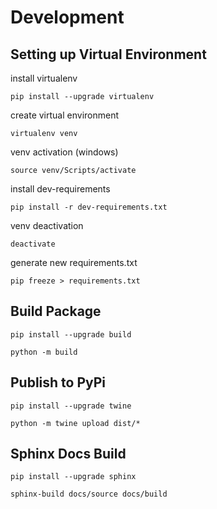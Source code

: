 # Development

## Setting up Virtual Environment

install virtualenv

```
pip install --upgrade virtualenv
```

create virtual environment

```
virtualenv venv
```

venv activation (windows)

```
source venv/Scripts/activate
```

install dev-requirements

```
pip install -r dev-requirements.txt
```

venv deactivation

```
deactivate
```

generate new requirements.txt

```
pip freeze > requirements.txt
```

## Build Package

```
pip install --upgrade build

python -m build
```

## Publish to PyPi

```
pip install --upgrade twine

python -m twine upload dist/*
```

## Sphinx Docs Build

```
pip install --upgrade sphinx

sphinx-build docs/source docs/build
```
